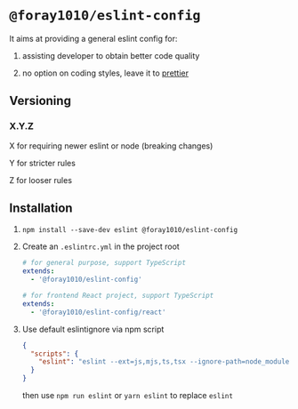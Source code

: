 # `@foray1010/eslint-config`

It aims at providing a general eslint config for:

1. assisting developer to obtain better code quality

1. no option on coding styles, leave it to [prettier](https://github.com/prettier/prettier)

## Versioning

### X.Y.Z

X for requiring newer eslint or node (breaking changes)

Y for stricter rules

Z for looser rules

## Installation

1. `npm install --save-dev eslint @foray1010/eslint-config`

1. Create an `.eslintrc.yml` in the project root

   ```yml
   # for general purpose, support TypeScript
   extends:
     - '@foray1010/eslint-config'

   # for frontend React project, support TypeScript
   extends:
     - '@foray1010/eslint-config/react'
   ```

1. Use default eslintignore via npm script

   ```json
   {
     "scripts": {
       "eslint": "eslint --ext=js,mjs,ts,tsx --ignore-path=node_modules/@foray1010/eslint-config/eslintignore"
     }
   }
   ```

   then use `npm run eslint` or `yarn eslint` to replace `eslint`
